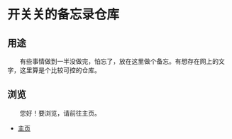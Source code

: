 # 开关关的备忘录仓库

## 用途

　　有些事情做到一半没做完，怕忘了，放在这里做个备忘。有想存在网上的文字，这里算是个比较可控的仓库。

## 浏览

　　您好！要浏览，请前往主页。

* [主页](pages/welcome/index.md "主页")
